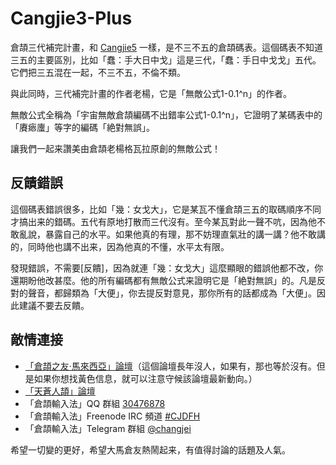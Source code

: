 # Cangjie3-Plus

倉頡三代補完計畫，和 [Cangjie5](https://github.com/Jackchows/Cangjie5) 一樣，是不三不五的倉頡碼表。這個碼表不知道三五的主要區別，比如「蠢：手大日中戈」這是三代，「蠢：手日中戈戈」五代。它們把三五混在一起，不三不五，不倫不類。

與此同時，三代補完計畫的作者老楊，它是「無敵公式1-0.1^n」的作者。

無敵公式全稱為「宇宙無敵倉頡編碼不出錯率公式1-0.1^n」，它證明了某碼表中的「賡瘱螷」等字的編碼「絶對無誤」。

讓我們一起来讚美由倉頡老楊格瓦拉原創的無敵公式！

## 反饋錯誤

這個碼表錯誤很多，比如「幾：女戈大」，它是某瓦不懂倉頡三五的取碼順序不同才搞出来的錯碼。五代有原地打散而三代沒有。至今某瓦對此一聲不吭，因為他不敢亂說，暴露自己的水平。如果他真的有理，那不妨理直氣壯的講一講？他不敢講的，同時他也講不出来，因為他真的不懂，水平太有限。

發現錯誤，不需要[反饋]，因為就連「幾：女戈大」這麼顯眼的錯誤他都不改，你還期盼他改甚麼。他的所有編碼都有無敵公式来證明它是「絶對無誤」的。凡是反對的聲音，都歸類為「大便」，你去提反對意見，那你所有的話都成為「大便」。因此建議不要去反饋。


## 敵情連接
- [「倉頡之友·馬來西亞」論壇](http://www.chinesecj.com/forum/forum.php)（這個論壇長年沒人，如果有，那也等於沒有。但是如果你想找黃色信息，就可以注意守候該論壇最新動向。）
- [「天蒼人頡」論壇](http://ejsoon.win/ejpoox/)
- 「倉頡輸入法」QQ 群組 [30476878](https://jq.qq.com/?_wv=1027&k=5W3qETZ)
- 「倉頡輸入法」Freenode IRC 頻道 [#CJDFH](https://webchat.freenode.net/?channels=%23CJDFH)
- 「倉頡輸入法」Telegram 群組 [@changjei](https://t.me/changjei)


希望一切變的更好，希望大馬倉友熱鬧起来，有值得討論的話題及人氣。
